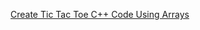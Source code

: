 

[Create Tic Tac Toe C++ Code Using Arrays](https://www.codewithrandom.com/2023/10/22/tic-tac-toe-game-2d-array/)